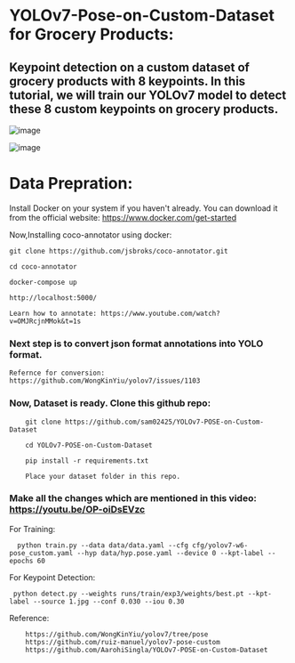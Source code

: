 # YOLOv7-Pose-on-Custom-Dataset for Grocery Products:

## Keypoint detection on a custom dataset of grocery products with 8 keypoints. In this tutorial, we will train our YOLOv7 model to detect these 8 custom keypoints on grocery products.

![image](https://user-images.githubusercontent.com/60029146/235298070-9b18bd05-64f6-4957-8c2b-f8e6faeacd13.png)

![image](https://user-images.githubusercontent.com/60029146/235298504-be7c9cdb-4368-4d13-b87d-c5d066bd08ab.png)





# Data Prepration:

Install Docker on your system if you haven't already. You can download it from the official website: https://www.docker.com/get-started

Now,Installing coco-annotator using docker:

    git clone https://github.com/jsbroks/coco-annotator.git 

    cd coco-annotator 

    docker-compose up

    http://localhost:5000/

    Learn how to annotate: https://www.youtube.com/watch?v=OMJRcjnMMok&t=1s  


### Next step is to convert json format annotations into YOLO format. 

    Refernce for conversion:  https://github.com/WongKinYiu/yolov7/issues/1103
    

### Now, Dataset is ready. Clone this github repo: 

        git clone https://github.com/sam02425/YOLOv7-POSE-on-Custom-Dataset

        cd YOLOv7-POSE-on-Custom-Dataset

        pip install -r requirements.txt
        
        Place your dataset folder in this repo.
        
### Make all the changes which are mentioned in this video: https://youtu.be/OP-oiDsEVzc
        
For Training: 

      python train.py --data data/data.yaml --cfg cfg/yolov7-w6-pose_custom.yaml --hyp data/hyp.pose.yaml --device 0 --kpt-label --epochs 60
            
For Keypoint Detection: 

     python detect.py --weights runs/train/exp3/weights/best.pt --kpt-label --source 1.jpg --conf 0.030 --iou 0.30



Reference: 

        https://github.com/WongKinYiu/yolov7/tree/pose
        https://github.com/ruiz-manuel/yolov7-pose-custom   
        https://github.com/AarohiSingla/YOLOv7-POSE-on-Custom-Dataset
